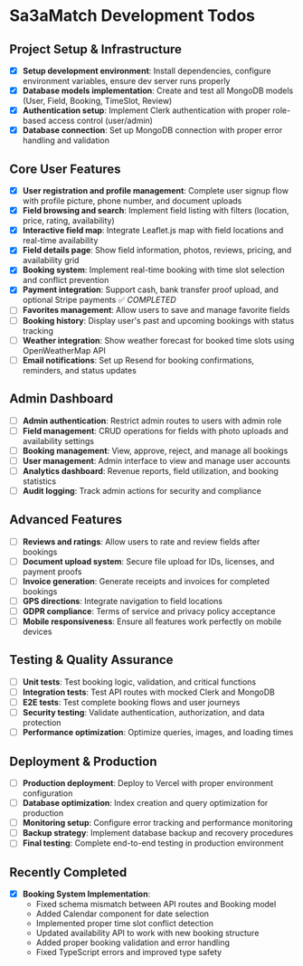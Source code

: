 # Sa3aMatch Development Todos

## Project Setup & Infrastructure
- [x] **Setup development environment**: Install dependencies, configure environment variables, ensure dev server runs properly
- [x] **Database models implementation**: Create and test all MongoDB models (User, Field, Booking, TimeSlot, Review)
- [x] **Authentication setup**: Implement Clerk authentication with proper role-based access control (user/admin)
- [x] **Database connection**: Set up MongoDB connection with proper error handling and validation

## Core User Features
- [x] **User registration and profile management**: Complete user signup flow with profile picture, phone number, and document uploads
- [x] **Field browsing and search**: Implement field listing with filters (location, price, rating, availability)
- [x] **Interactive field map**: Integrate Leaflet.js map with field locations and real-time availability
- [x] **Field details page**: Show field information, photos, reviews, pricing, and availability grid
- [x] **Booking system**: Implement real-time booking with time slot selection and conflict prevention
- [x] **Payment integration**: Support cash, bank transfer proof upload, and optional Stripe payments ✅ *COMPLETED*
- [ ] **Favorites management**: Allow users to save and manage favorite fields
- [ ] **Booking history**: Display user's past and upcoming bookings with status tracking
- [ ] **Weather integration**: Show weather forecast for booked time slots using OpenWeatherMap API
- [ ] **Email notifications**: Set up Resend for booking confirmations, reminders, and status updates

## Admin Dashboard
- [ ] **Admin authentication**: Restrict admin routes to users with admin role
- [ ] **Field management**: CRUD operations for fields with photo uploads and availability settings
- [ ] **Booking management**: View, approve, reject, and manage all bookings
- [ ] **User management**: Admin interface to view and manage user accounts
- [ ] **Analytics dashboard**: Revenue reports, field utilization, and booking statistics
- [ ] **Audit logging**: Track admin actions for security and compliance

## Advanced Features
- [ ] **Reviews and ratings**: Allow users to rate and review fields after bookings
- [ ] **Document upload system**: Secure file upload for IDs, licenses, and payment proofs
- [ ] **Invoice generation**: Generate receipts and invoices for completed bookings
- [ ] **GPS directions**: Integrate navigation to field locations
- [ ] **GDPR compliance**: Terms of service and privacy policy acceptance
- [ ] **Mobile responsiveness**: Ensure all features work perfectly on mobile devices

## Testing & Quality Assurance
- [ ] **Unit tests**: Test booking logic, validation, and critical functions
- [ ] **Integration tests**: Test API routes with mocked Clerk and MongoDB
- [ ] **E2E tests**: Test complete booking flows and user journeys
- [ ] **Security testing**: Validate authentication, authorization, and data protection
- [ ] **Performance optimization**: Optimize queries, images, and loading times

## Deployment & Production
- [ ] **Production deployment**: Deploy to Vercel with proper environment configuration
- [ ] **Database optimization**: Index creation and query optimization for production
- [ ] **Monitoring setup**: Configure error tracking and performance monitoring
- [ ] **Backup strategy**: Implement database backup and recovery procedures
- [ ] **Final testing**: Complete end-to-end testing in production environment

## Recently Completed
- [x] **Booking System Implementation**:
  - Fixed schema mismatch between API routes and Booking model
  - Added Calendar component for date selection
  - Implemented proper time slot conflict detection
  - Updated availability API to work with new booking structure
  - Added proper booking validation and error handling
  - Fixed TypeScript errors and improved type safety
